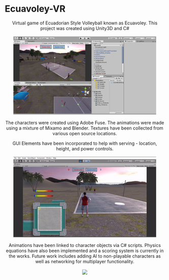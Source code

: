 # Ecuavoley-VR

<p align="center">
Virtual game of Ecuadorian Style Volleyball known as Ecuavoley. This project was created using Unity3D and C#  <br></br>
  
  <img src="https://github.com/moonbeam5115/Ecuavoley-VR/blob/main/img/UnityGUI.JPG" width="450">
</p>


<p align="center">
The characters were created using Adobe Fuse. The animations were made using a mixture of Mixamo and Blender.
Textures have been collected from various open source locations.

<p align="center">
GUI Elements have been incorporated to help with serving - location, height, and power controls.  <br></br>

  <img src="https://github.com/moonbeam5115/Ecuavoley-VR/blob/main/img/serveGIF.gif" width="450">
</p>

<p align="center">
Animations have been linked to character objects via C# scripts. Physics equations have also been implemented  
and a scoring system is currently in the works. Future work includes adding AI to non-playable characters as  
well as networking for multiplayer functionality.  <br></br>

  <img src="https://github.com/moonbeam5115/Ecuavoley-VR/blob/main/img/walkingGIF.gif" width="450">
</p>

